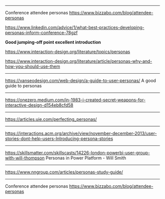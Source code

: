 
---
Conference attendee personas
https://www.bizzabo.com/blog/attendee-personas

https://www.linkedin.com/advice/1/what-best-practices-developing-personas-inform-conference-78gzf

**Good jumping-off point excellent introduction**

https://www.interaction-design.org/literature/topics/personas

https://www.interaction-design.org/literature/article/personas-why-and-how-you-should-use-them

---
https://vanseodesign.com/web-design/a-guide-to-user-personas/
A good guide to personas

---
https://onezero.medium.com/in-1983-i-created-secret-weapons-for-interactive-design-d154eb8cfd58

---
https://articles.uie.com/perfecting_personas/

---
https://interactions.acm.org/archive/view/november-december-2013/user-stories-dont-help-users-Introducing-persona-stories

---
https://skillsmatter.com/skillscasts/14226-london-powerbi-user-group-with-will-thompson
Personas in Power Platform - Will Smith

---
https://www.nngroup.com/articles/personas-study-guide/

---
Conference attendee personas
https://www.bizzabo.com/blog/attendee-personas